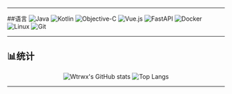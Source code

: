 
---


##语言
![Java](https://img.shields.io/badge/-Java-007396?style=for-the-badge&logo=java&logoColor=white)
![Kotlin](https://img.shields.io/badge/-Kotlin-0095D5?style=for-the-badge&logo=kotlin&logoColor=white)
![Objective-C](https://img.shields.io/badge/-Objective--C-438EFF?style=for-the-badge&logo=apple&logoColor=white)
![Vue.js](https://img.shields.io/badge/-Vue.js-4FC08D?style=for-the-badge&logo=vue.js&logoColor=white)
![FastAPI](https://img.shields.io/badge/-FastAPI-009688?style=for-the-badge&logo=fastapi&logoColor=white)
![Docker](https://img.shields.io/badge/-Docker-2496ED?style=for-the-badge&logo=docker&logoColor=white)
![Linux](https://img.shields.io/badge/-Linux-FCC624?style=for-the-badge&logo=linux&logoColor=black)
![Git](https://img.shields.io/badge/-Git-F05032?style=for-the-badge&logo=git&logoColor=white)

---

## 📊统计

<div align="center">
  <img src="https://github-readme-stats.vercel.app/api?username=Wtrwx&show_icons=true&theme=radical" alt="Wtrwx's GitHub stats" />
  <img src="https://github-readme-stats.vercel.app/api/top-langs/?username=Wtrwx&layout=compact&theme=radical" alt="Top Langs" />
</div>

---